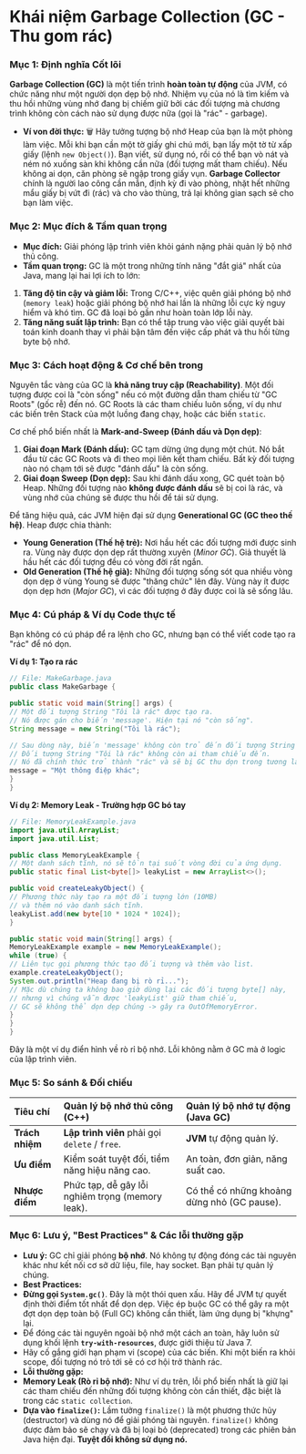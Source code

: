 # Khái niệm Garbage Collection (GC - Thu gom rác)

### **Mục 1: Định nghĩa Cốt lõi**

**Garbage Collection (GC)** là một tiến trình **hoàn toàn tự động** của JVM, có chức năng như một người dọn dẹp bộ nhớ. Nhiệm vụ của nó là tìm kiếm và thu hồi những vùng nhớ đang bị chiếm giữ bởi các đối tượng mà chương trình không còn cách nào sử dụng được nữa (gọi là "rác" - garbage).

* **Ví von đời thực:** 🗑️ Hãy tưởng tượng bộ nhớ Heap của bạn là một phòng làm việc. Mỗi khi bạn cần một tờ giấy ghi chú mới, bạn lấy một tờ từ xấp giấy (lệnh `new Object()`). Bạn viết, sử dụng nó, rồi có thể bạn vò nát và ném nó xuống sàn khi không cần nữa (đối tượng mất tham chiếu). Nếu không ai dọn, căn phòng sẽ ngập trong giấy vụn. **Garbage Collector** chính là người lao công cần mẫn, định kỳ đi vào phòng, nhặt hết những mẩu giấy bị vứt đi (rác) và cho vào thùng, trả lại không gian sạch sẽ cho bạn làm việc.

### **Mục 2: Mục đích & Tầm quan trọng**

* **Mục đích:** Giải phóng lập trình viên khỏi gánh nặng phải quản lý bộ nhớ thủ công.
* **Tầm quan trọng:** GC là một trong những tính năng "đắt giá" nhất của Java, mang lại hai lợi ích to lớn:

1. **Tăng độ tin cậy và giảm lỗi:** Trong C/C++, việc quên giải phóng bộ nhớ (`memory leak`) hoặc giải phóng bộ nhớ hai lần là những lỗi cực kỳ nguy hiểm và khó tìm. GC đã loại bỏ gần như hoàn toàn lớp lỗi này.
2. **Tăng năng suất lập trình:** Bạn có thể tập trung vào việc giải quyết bài toán kinh doanh thay vì phải bận tâm đến việc cấp phát và thu hồi từng byte bộ nhớ.

### **Mục 3: Cách hoạt động & Cơ chế bên trong**

Nguyên tắc vàng của GC là **khả năng truy cập (Reachability)**. Một đối tượng được coi là "còn sống" nếu có một đường dẫn tham chiếu từ "GC Roots" (gốc rễ) đến nó. GC Roots là các tham chiếu luôn sống, ví dụ như các biến trên Stack của một luồng đang chạy, hoặc các biến `static`.

Cơ chế phổ biến nhất là **Mark-and-Sweep (Đánh dấu và Dọn dẹp)**:

1. **Giai đoạn Mark (Đánh dấu):** GC tạm dừng ứng dụng một chút. Nó bắt đầu từ các GC Roots và đi theo mọi liên kết tham chiếu. Bất kỳ đối tượng nào nó chạm tới sẽ được "đánh dấu" là còn sống.
2. **Giai đoạn Sweep (Dọn dẹp):** Sau khi đánh dấu xong, GC quét toàn bộ Heap. Những đối tượng nào **không được đánh dấu** sẽ bị coi là rác, và vùng nhớ của chúng sẽ được thu hồi để tái sử dụng.

Để tăng hiệu quả, các JVM hiện đại sử dụng **Generational GC (GC theo thế hệ)**. Heap được chia thành:

* **Young Generation (Thế hệ trẻ):** Nơi hầu hết các đối tượng mới được sinh ra. Vùng này được dọn dẹp rất thường xuyên (*Minor GC*). Giả thuyết là hầu hết các đối tượng đều có vòng đời rất ngắn.
* **Old Generation (Thế hệ già):** Những đối tượng sống sót qua nhiều vòng dọn dẹp ở vùng Young sẽ được "thăng chức" lên đây. Vùng này ít được dọn dẹp hơn (*Major GC*), vì các đối tượng ở đây được coi là sẽ sống lâu.

### **Mục 4: Cú pháp & Ví dụ Code thực tế**

Bạn không có cú pháp để ra lệnh cho GC, nhưng bạn có thể viết code tạo ra "rác" để nó dọn.

**Ví dụ 1: Tạo ra rác**

```java
// File: MakeGarbage.java
public class MakeGarbage {

public static void main(String[] args) {
// Một đối tượng String "Tôi là rác" được tạo ra.
// Nó được gán cho biến 'message'. Hiện tại nó "còn sống".
String message = new String("Tôi là rác");

// Sau dòng này, biến 'message' không còn trỏ đến đối tượng String kia nữa.
// Đối tượng String "Tôi là rác" không còn ai tham chiếu đến.
// Nó đã chính thức trở thành "rác" và sẽ bị GC thu dọn trong tương lai.
message = "Một thông điệp khác";
}
}
```

**Ví dụ 2: Memory Leak - Trường hợp GC bó tay**

```java
// File: MemoryLeakExample.java
import java.util.ArrayList;
import java.util.List;

public class MemoryLeakExample {
// Một danh sách tĩnh, nó sẽ tồn tại suốt vòng đời của ứng dụng.
public static final List<byte[]> leakyList = new ArrayList<>();

public void createLeakyObject() {
// Phương thức này tạo ra một đối tượng lớn (10MB)
// và thêm nó vào danh sách tĩnh.
leakyList.add(new byte[10 * 1024 * 1024]);
}

public static void main(String[] args) {
MemoryLeakExample example = new MemoryLeakExample();
while (true) {
// Liên tục gọi phương thức tạo đối tượng và thêm vào list.
example.createLeakyObject();
System.out.println("Heap đang bị rò rỉ...");
// Mặc dù chúng ta không bao giờ dùng lại các đối tượng byte[] này,
// nhưng vì chúng vẫn được 'leakyList' giữ tham chiếu,
// GC sẽ không thể dọn dẹp chúng -> gây ra OutOfMemoryError.
}
}
}
```

Đây là một ví dụ điển hình về rò rỉ bộ nhớ. Lỗi không nằm ở GC mà ở logic của lập trình viên.

### **Mục 5: So sánh & Đối chiếu**

| Tiêu chí       | Quản lý bộ nhớ thủ công (C++)                                    | Quản lý bộ nhớ tự động (Java GC)                                     |
| :-------------- | :--------------------------------------------------------------- | :------------------------------------------------------------------- |
| **Trách nhiệm** | **Lập trình viên** phải gọi `delete` / `free`.                    | **JVM** tự động quản lý.                                             |
| **Ưu điểm** | Kiểm soát tuyệt đối, tiềm năng hiệu năng cao.                    | An toàn, đơn giản, năng suất cao.                                     |
| **Nhược điểm** | Phức tạp, dễ gây lỗi nghiêm trọng (memory leak).                 | Có thể có những khoảng dừng nhỏ (GC pause).                            |

### **Mục 6: Lưu ý, "Best Practices" & Các lỗi thường gặp**

* **Lưu ý:** GC chỉ giải phóng **bộ nhớ**. Nó không tự động đóng các tài nguyên khác như kết nối cơ sở dữ liệu, file, hay socket. Bạn phải tự quản lý chúng.
* **Best Practices:**
* **Đừng gọi `System.gc()`**. Đây là một thói quen xấu. Hãy để JVM tự quyết định thời điểm tốt nhất để dọn dẹp. Việc ép buộc GC có thể gây ra một đợt dọn dẹp toàn bộ (Full GC) không cần thiết, làm ứng dụng bị "khựng" lại.
* Để đóng các tài nguyên ngoài bộ nhớ một cách an toàn, hãy luôn sử dụng khối lệnh **`try-with-resources`**, được giới thiệu từ Java 7.
* Hãy cố gắng giới hạn phạm vi (scope) của các biến. Khi một biến ra khỏi scope, đối tượng nó trỏ tới sẽ có cơ hội trở thành rác.
* **Lỗi thường gặp:**
* **Memory Leak (Rò rỉ bộ nhớ):** Như ví dụ trên, lỗi phổ biến nhất là giữ lại các tham chiếu đến những đối tượng không còn cần thiết, đặc biệt là trong các `static collection`.
* **Dựa vào `finalize()`:** Lầm tưởng `finalize()` là một phương thức hủy (destructor) và dùng nó để giải phóng tài nguyên. `finalize()` không được đảm bảo sẽ chạy và đã bị loại bỏ (deprecated) trong các phiên bản Java hiện đại. **Tuyệt đối không sử dụng nó.**
